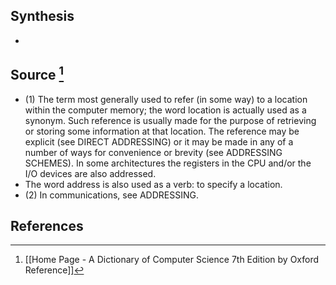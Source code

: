 ## Synthesis
- 
## Source [^1]
- (1) The term most generally used to refer (in some way) to a location within the computer memory; the word location is actually used as a synonym. Such reference is usually made for the purpose of retrieving or storing some information at that location. The reference may be explicit (see DIRECT ADDRESSING) or it may be made in any of a number of ways for convenience or brevity (see ADDRESSING SCHEMES). In some architectures the registers in the CPU and/or the I/O devices are also addressed.
- The word address is also used as a verb: to specify a location. 
- (2) In communications, see ADDRESSING.
## References

[^1]: [[Home Page - A Dictionary of Computer Science 7th Edition by Oxford Reference]]
